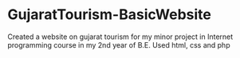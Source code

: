 # GujaratTourism-BasicWebsite
Created a website on gujarat tourism for my minor project in Internet programming course in my 2nd year of B.E.
Used html, css and php

